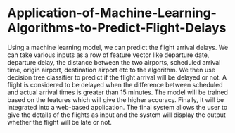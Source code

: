 # Application-of-Machine-Learning-Algorithms-to-Predict-Flight-Delays
Using a machine learning model, we can predict the flight arrival delays. We can take various inputs as a row of feature vector like departure date, departure delay, the distance between the two airports, scheduled arrival time, origin airport, destination airport etc to the algorithm.  We then use decision tree classifier to predict if the flight arrival will be delayed or not. A flight is considered to be delayed when the difference between scheduled and actual arrival times is greater than 15 minutes. The model will be trained based on the features which will give the higher accuracy. Finally, it will be integrated into a web-based application. The final system allows the user to give the details of the flights as input and the system will display the output whether the flight will be late or not.
